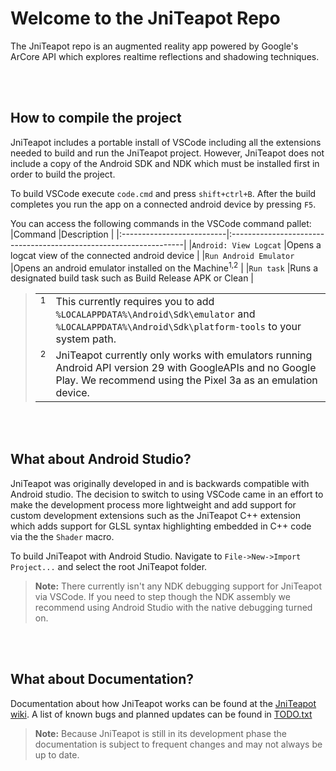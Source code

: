 # Welcome to the JniTeapot Repo

The JniTeapot repo is an augmented reality app powered by Google's ArCore API which explores realtime reflections and shadowing techniques.

<br><br>

## How to compile the project
JniTeapot includes a portable install of VSCode including all the extensions needed to build and run the JniTeapot project. However, JniTeapot does not include a copy of the Android SDK and NDK which must be installed first in order to build the project.
 
To build VSCode execute `code.cmd` and press `shift+ctrl+B`. After the build completes you run the app on a connected android device by pressing `F5`.

You can access the following commands in the VSCode command pallet:
|Command                    |Description                                                        |
|:--------------------------|:------------------------------------------------------------------|
|`Android: View Logcat`     |Opens a logcat view of the connected android device                |
|`Run Android Emulator`     |Opens an android emulator installed on the Machine<sup>1,2</sup>   |
|`Run task`                 |Runs a designated build task such as Build Release APK or Clean    |
> <table>
><tr style="vertical-align:top"><td><sup>1</sup></td><td>This currently requires you to add <code>%LOCALAPPDATA%\Android\Sdk\emulator</code> and <code>%LOCALAPPDATA%\Android\Sdk\platform-tools</code> to your system path.</td><tr> 
><tr style="vertical-align:top"><td><sup>2</sup></td><td>JniTeapot currently only works with emulators running Android API version 29 with GoogleAPIs and no Google Play. We recommend using the Pixel 3a as an emulation device.</td><tr>
> </table>

<br><br>

## What about Android Studio?
JniTeapot was originally developed in and is backwards compatible with Android studio. The decision to switch to using VSCode came in an effort to make the development process more lightweight and add support for custom development extensions such as the JniTeapot C++ extension which adds support for GLSL syntax highlighting embedded in C++ code via the the `Shader` macro. 

To build JniTeapot with Android Studio. Navigate to `File->New->Import Project...` and select the root JniTeapot folder.   

> **Note:** There currently isn't any NDK debugging support for JniTeapot via VSCode. If you need to step though the NDK assembly we recommend using Android Studio with the native debugging turned on.

<br><br>

## What about Documentation?
Documentation about how JniTeapot works can be found at the [JniTeapot wiki](https://github.com/UM-EECS-441/graphics/wiki/JniTeapot-Documentation).
A list of known bugs and planned updates can be found in [TODO.txt](TODO.txt) 

> **Note:** Because JniTeapot is still in its development phase the documentation is subject to frequent changes and may not always be up to date.